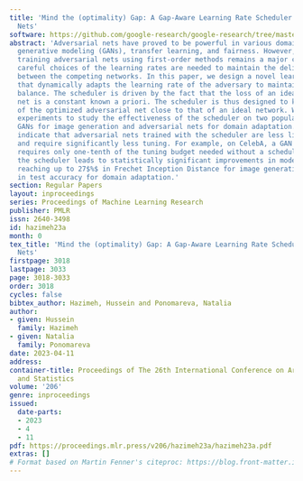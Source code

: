 ```yaml
---
title: 'Mind the (optimality) Gap: A Gap-Aware Learning Rate Scheduler for Adversarial
  Nets'
software: https://github.com/google-research/google-research/tree/master/adversarial_nets_lr_scheduler
abstract: 'Adversarial nets have proved to be powerful in various domains including
  generative modeling (GANs), transfer learning, and fairness. However, successfully
  training adversarial nets using first-order methods remains a major challenge. Typically,
  careful choices of the learning rates are needed to maintain the delicate balance
  between the competing networks. In this paper, we design a novel learning rate scheduler
  that dynamically adapts the learning rate of the adversary to maintain the right
  balance. The scheduler is driven by the fact that the loss of an ideal adversarial
  net is a constant known a priori. The scheduler is thus designed to keep the loss
  of the optimized adversarial net close to that of an ideal network. We run large-scale
  experiments to study the effectiveness of the scheduler on two popular applications:
  GANs for image generation and adversarial nets for domain adaptation. Our experiments
  indicate that adversarial nets trained with the scheduler are less likely to diverge
  and require significantly less tuning. For example, on CelebA, a GAN with the scheduler
  requires only one-tenth of the tuning budget needed without a scheduler. Moreover,
  the scheduler leads to statistically significant improvements in model quality,
  reaching up to 27$%$ in Frechet Inception Distance for image generation and 3$%$
  in test accuracy for domain adaptation.'
section: Regular Papers
layout: inproceedings
series: Proceedings of Machine Learning Research
publisher: PMLR
issn: 2640-3498
id: hazimeh23a
month: 0
tex_title: 'Mind the (optimality) Gap: A Gap-Aware Learning Rate Scheduler for Adversarial
  Nets'
firstpage: 3018
lastpage: 3033
page: 3018-3033
order: 3018
cycles: false
bibtex_author: Hazimeh, Hussein and Ponomareva, Natalia
author:
- given: Hussein
  family: Hazimeh
- given: Natalia
  family: Ponomareva
date: 2023-04-11
address:
container-title: Proceedings of The 26th International Conference on Artificial Intelligence
  and Statistics
volume: '206'
genre: inproceedings
issued:
  date-parts:
  - 2023
  - 4
  - 11
pdf: https://proceedings.mlr.press/v206/hazimeh23a/hazimeh23a.pdf
extras: []
# Format based on Martin Fenner's citeproc: https://blog.front-matter.io/posts/citeproc-yaml-for-bibliographies/
---
```

